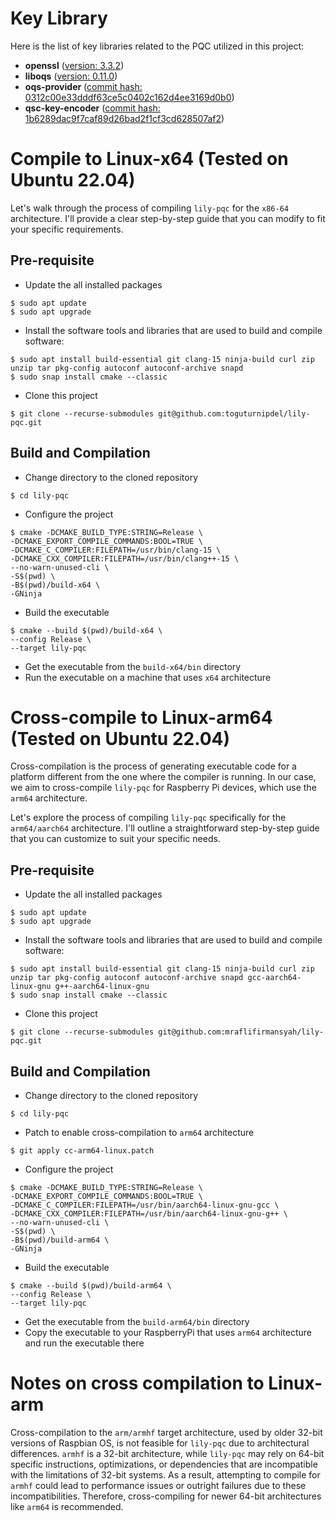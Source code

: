 # Key Library
Here is the list of key libraries related to the PQC utilized in this project:
- **openssl** ([version: 3.3.2](https://github.com/openssl/openssl/releases/tag/openssl-3.3.2))
- **liboqs** ([version: 0.11.0](https://github.com/open-quantum-safe/liboqs/releases/tag/0.11.0))
- **oqs-provider** ([commit hash: 0312c00e33dddf63ce5c0402c162d4ee3169d0b0](https://github.com/open-quantum-safe/oqs-provider/tree/0312c00e33dddf63ce5c0402c162d4ee3169d0b0))
- **qsc-key-encoder** ([commit hash: 1b6289dac9f7caf89d26bad2f1cf3cd628507af2](https://github.com/Quantum-Safe-Collaboration/qsc-key-encoder/tree/1b6289dac9f7caf89d26bad2f1cf3cd628507af2))

# Compile to Linux-x64 (Tested on Ubuntu 22.04)
Let's walk through the process of compiling `lily-pqc` for the `x86-64` architecture. I'll provide a clear step-by-step guide that you can modify to fit your specific requirements.

## Pre-requisite
- Update the all installed packages
```
$ sudo apt update
$ sudo apt upgrade
```

- Install the software tools and libraries that are used to build and compile software:
```
$ sudo apt install build-essential git clang-15 ninja-build curl zip unzip tar pkg-config autoconf autoconf-archive snapd
$ sudo snap install cmake --classic
```

- Clone this project
```
$ git clone --recurse-submodules git@github.com:toguturnipdel/lily-pqc.git
```

## Build and Compilation
- Change directory to the cloned repository
```
$ cd lily-pqc
```

- Configure the project
```
$ cmake -DCMAKE_BUILD_TYPE:STRING=Release \
-DCMAKE_EXPORT_COMPILE_COMMANDS:BOOL=TRUE \
-DCMAKE_C_COMPILER:FILEPATH=/usr/bin/clang-15 \
-DCMAKE_CXX_COMPILER:FILEPATH=/usr/bin/clang++-15 \
--no-warn-unused-cli \
-S$(pwd) \
-B$(pwd)/build-x64 \
-GNinja
```

- Build the executable
```
$ cmake --build $(pwd)/build-x64 \
--config Release \
--target lily-pqc
```

- Get the executable from the `build-x64/bin` directory
- Run the executable on a machine that uses `x64` architecture

# Cross-compile to Linux-arm64 (Tested on Ubuntu 22.04)
Cross-compilation is the process of generating executable code for a platform different from the one where the compiler is running. In our case, we aim to cross-compile `lily-pqc` for Raspberry Pi devices, which use the `arm64` architecture.

Let's explore the process of compiling `lily-pqc` specifically for the `arm64/aarch64` architecture. I'll outline a straightforward step-by-step guide that you can customize to suit your specific needs.

## Pre-requisite
- Update the all installed packages
```
$ sudo apt update
$ sudo apt upgrade
```
- Install the software tools and libraries that are used to build and compile software:
```
$ sudo apt install build-essential git clang-15 ninja-build curl zip unzip tar pkg-config autoconf autoconf-archive snapd gcc-aarch64-linux-gnu g++-aarch64-linux-gnu
$ sudo snap install cmake --classic
```

- Clone this project
```
$ git clone --recurse-submodules git@github.com:mraflifirmansyah/lily-pqc.git
```

## Build and Compilation
- Change directory to the cloned repository
```
$ cd lily-pqc
```

- Patch to enable cross-compilation to `arm64` architecture
```
$ git apply cc-arm64-linux.patch
```

- Configure the project
```
$ cmake -DCMAKE_BUILD_TYPE:STRING=Release \
-DCMAKE_EXPORT_COMPILE_COMMANDS:BOOL=TRUE \
-DCMAKE_C_COMPILER:FILEPATH=/usr/bin/aarch64-linux-gnu-gcc \
-DCMAKE_CXX_COMPILER:FILEPATH=/usr/bin/aarch64-linux-gnu-g++ \
--no-warn-unused-cli \
-S$(pwd) \
-B$(pwd)/build-arm64 \
-GNinja
```

- Build the executable
```
$ cmake --build $(pwd)/build-arm64 \
--config Release \
--target lily-pqc
```

- Get the executable from the `build-arm64/bin` directory
- Copy the executable to your RaspberryPi that uses `arm64` architecture and run the executable there

# Notes on cross compilation to Linux-arm

Cross-compilation to the `arm/armhf` target architecture, used by older 32-bit versions of Raspbian OS, is not feasible for `lily-pqc` due to architectural differences. `armhf` is a 32-bit architecture, while `lily-pqc` may rely on 64-bit specific instructions, optimizations, or dependencies that are incompatible with the limitations of 32-bit systems. As a result, attempting to compile for `armhf` could lead to performance issues or outright failures due to these incompatibilities. Therefore, cross-compiling for newer 64-bit architectures like `arm64` is recommended.
